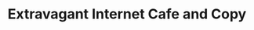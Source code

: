 ---
title: "Extravagant Internet Cafe and Copy"
url: /alaminos/extravagant-internet-cafe-and-copy/
shop: copyshop
---
